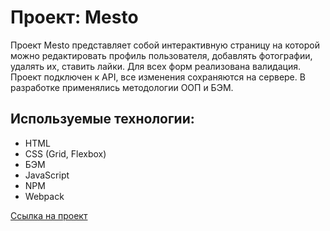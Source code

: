 # Проект: Mesto

Проект Mesto представляет собой интерактивную страницу на которой можно редактировать профиль пользователя, добавлять фотографии, удалять их, ставить лайки. Для всех форм реализована валидация. Проект подключен к API, все изменения сохраняются на сервере. В разработке применялись методологии ООП и БЭМ.

## Используемые технологии:
* HTML
* CSS (Grid, Flexbox)
* БЭМ
* JavaScript
* NPM
* Webpack

[Ссылка на проект](https://panfil0k.github.io/mesto/index.html)
